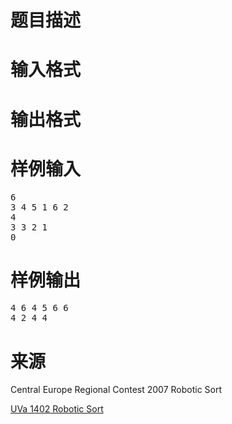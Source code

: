 

# 题目描述



# 输入格式



# 输出格式



# 样例输入


<pre>6
3 4 5 1 6 2
4
3 3 2 1
0</pre>

# 样例输出


<pre>4 6 4 5 6 6
4 2 4 4 </pre>

# 来源


<p>
Central Europe Regional Contest 2007 Robotic Sort
</p>
<p>
<a href="http://uva.onlinejudge.org/index.php?option=onlinejudge&amp;page=show_problem&amp;problem=4148" target="_blank">UVa 1402 Robotic Sort</a> 
</p>
